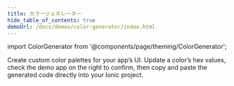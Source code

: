 ```yaml
---
title: カラージェネレーター
hide_table_of_contents: true
demoUrl: /docs/demos/color-generator/index.html
---
```


import ColorGenerator from '@components/page/theming/ColorGenerator';

<head>
  <title>カラージェネレーター: Ionicアプリのカスタムカラーをつくる</title>
  <meta
    name="description"
    content="Create custom color palettes for your Android and iOS app’s UI with the color generator. Learn to generate custom themes and shades using Ionic Framework."
  />
</head>

Create custom color palettes for your app’s UI. Update a color’s hex values, check the demo app on the right to confirm, then copy and paste the generated code directly into your Ionic project.

<ColorGenerator />
